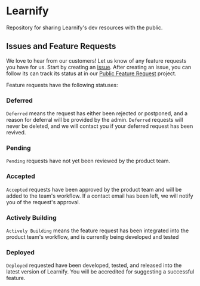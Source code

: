 # Learnify
Repository for sharing Learnify's dev resources with the public.

## Issues and Feature Requests
We love to hear from our customers! Let us know of any feature requests you have for us. Start by creating an [issue](https://github.com/learnify-ca/learnify/projects/1). After creating an issue, you can follow its can track its status at in our [Public Feature Request](https://github.com/learnify-ca/learnify/projects/1) project.

Feature requests have the following statuses:

### Deferred
`Deferred` means the request has either been rejected or postponed, and a reason for deferral will be provided by the admin. `Deferred` requests will never be deleted, and we will contact you if your deferred request has been revived.

### Pending
`Pending` requests have not yet been reviewed by the product team.

### Accepted
`Accepted` requests have been approved by the product team and will be added to the team's workflow. If a contact email has been left, we will notify you of the request's approval.

### Actively Building
`Actively Building` means the feature request has been integrated into the product team's workflow, and is currently being developed and tested

### Deployed
`Deployed` requested have been developed, tested, and released into the latest version of Learnify. You will be accredited for suggesting a successful feature.
